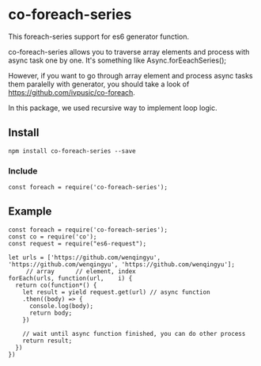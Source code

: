 # co-foreach-series
This foreach-series support for es6 generator function.

co-foreach-series allows you to traverse array elements and process with async task one by one. It's something like Async.forEeachSeries();

However, if you want to go through array element and process async tasks them paralelly with generator, you should take a look of https://github.com/ivpusic/co-foreach.

In this package, we used recursive way to implement loop logic.

## Install
``` npm install co-foreach-series --save ```

### Include
```
const foreach = require('co-foreach-series');
```


## Example
```
const foreach = require('co-foreach-series');
const co = require('co');
const request = require("es6-request");

let urls = ['https://github.com/wenqingyu', 'https://github.com/wenqingyu', 'https://github.com/wenqingyu'];
     // array      // element, index
forEach(urls, function(url,    i) {
  return co(function*() {
    let result = yield request.get(url) // async function
    .then((body) => {
      console.log(body);
      return body;
    })

    // wait until async function finished, you can do other process
    return result;
  })
})
```
